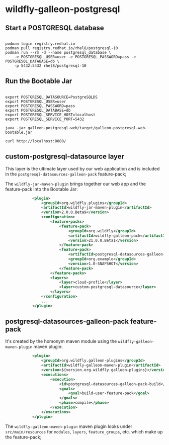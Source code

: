 # wildfly-galleon-postgresql

## Start a POSTGRESQL database

```shell script

podman login registry.redhat.io
podman pull registry.redhat.io/rhel8/postgresql-10
podman run --rm -d --name postgresql_database \
    -e POSTGRESQL_USER=user -e POSTGRESQL_PASSWORD=pass -e POSTGRESQL_DATABASE=db \
    -p 5432:5432 rhel8/postgresql-10

```

## Run the Bootable Jar

```shell script

export POSTGRESQL_DATASOURCE=PostgreSQLDS
export POSTGRESQL_USER=user
export POSTGRESQL_PASSWORD=pass
export POSTGRESQL_DATABASE=db
export POSTGRESQL_SERVICE_HOST=localhost
export POSTGRESQL_SERVICE_PORT=5432

java -jar galleon-postgresql-web/target/galleon-postgresql-web-bootable.jar

curl http://localhost:8080/

```

## custom-postgresql-datasource layer

This layer is the ultimate layer used by our web application and is included in the
`postgresql-datasources-galleon-pack` feature-pack;

The `wildfly-jar-maven-plugin` brings together our web app and the feature-pack into
the Bootable Jar: 

```xml
            <plugin>
                <groupId>org.wildfly.plugins</groupId>
                <artifactId>wildfly-jar-maven-plugin</artifactId>
                <version>2.0.0.Beta9</version>
                <configuration>
                    <feature-packs>
                        <feature-pack>
                            <groupId>org.wildfly</groupId>
                            <artifactId>wildfly-galleon-pack</artifactId>
                            <version>21.0.0.Beta1</version>
                        </feature-pack>
                        <feature-pack>
                            <artifactId>postgresql-datasources-galleon-pack</artifactId>
                            <groupId>org.example</groupId>
                            <version>1.0-SNAPSHOT</version>
                        </feature-pack>
                    </feature-packs>
                    <layers>
                        <layer>cloud-profile</layer>
                        <layer>custom-postgresql-datasource</layer>
                    </layers>
                </configuration>
                ...
            </plugin>

```

## postgresql-datasources-galleon-pack feature-pack

It's created by the homonym maven module using the `wildfly-galleon-maven-plugin` maven plugin:

```xml
            <plugin>
                <groupId>org.wildfly.galleon-plugins</groupId>
                <artifactId>wildfly-galleon-maven-plugin</artifactId>
                <version>${version.org.wildfly.galleon-plugins}</version>
                <executions>
                    <execution>
                        <id>postgresql-datasources-galleon-pack-build</id>
                        <goals>
                            <goal>build-user-feature-pack</goal>
                        </goals>
                        <phase>compile</phase>
                    </execution>
                </executions>
            </plugin>
```

The `wildfly-galleon-maven-plugin` maven plugin looks under `src/main/resources` for `modules`, 
`layers`, `feature_groups`, etc. which make up the feature-pack;
